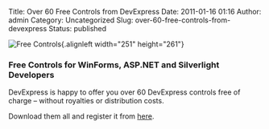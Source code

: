Title: Over 60 Free Controls from DevExpress 
Date: 2011-01-16 01:16
Author: admin
Category: Uncategorized
Slug: over-60-free-controls-from-devexpress
Status: published

![](https://www.devexpress.com/Products/NET/Controls/WinForms/Editors/i/index.png "Free Controls"){.alignleft width="251" height="261"}

### Free Controls for WinForms, ASP.NET and Silverlight Developers

DevExpress is happy to offer you over 60 DevExpress controls free of charge – without royalties or distribution costs.

Download them all and register it from [here](https://www.devexpress.com/Products/Free/NetOffer/).

 

 

 

 
